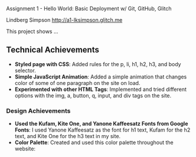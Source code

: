 Assignment 1 - Hello World: Basic Deployment w/ Git, GitHub, Glitch

Lindberg Simpson
http://a1-lksimpson.glitch.me

This project shows ...

## Technical Achievements
- **Styled page with CSS**: Added rules for the p, li, h1, h2, h3, and body selector.
- **Simple JavaScript Animation**: Added a simple animation that changes color of some of one paragraph on the site on load.
- **Experimented with other HTML Tags**: Implemented and tried different options with the img, a, button, q, input, and div tags on the site.

### Design Achievements
- **Used the Kufam, Kite One, and Yanone Kaffeesatz Fonts from Google Fonts**: I used Yanone Kaffeesatz as the font for h1 text, Kufam for the h2 text, and Kite One for the h3 text in my site.
- **Color Palette**: Created and used this color palette throughout the website:
